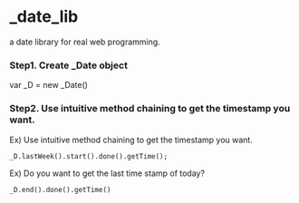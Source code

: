 # _date_lib
a date library for real web programming.

### Step1. Create _Date object

var _D = new _Date()

### Step2. Use intuitive method chaining to get the timestamp you want.

Ex) Use intuitive method chaining to get the timestamp you want.

```_D.lastWeek().start().done().getTime();```

Ex) Do you want to get the last time stamp of today?

``` _D.end().done().getTime() ```
